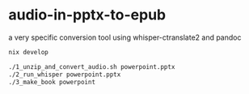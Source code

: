 # audio-in-pptx-to-epub

a very specific conversion tool using whisper-ctranslate2 and pandoc

```sh
nix develop

./1_unzip_and_convert_audio.sh powerpoint.pptx
./2_run_whisper powerpoint.pptx
./3_make_book powerpoint
```
